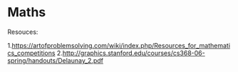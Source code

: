 # Maths

Resouces:

1.https://artofproblemsolving.com/wiki/index.php/Resources_for_mathematics_competitions
2.http://graphics.stanford.edu/courses/cs368-06-spring/handouts/Delaunay_2.pdf
